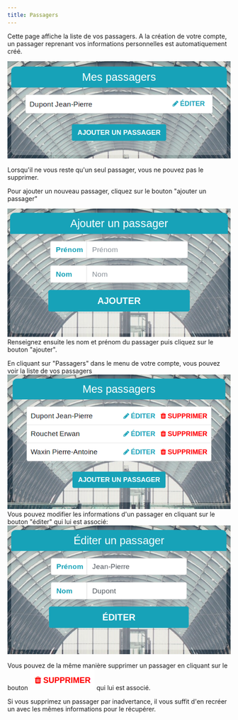 ```yaml
---
title: Passagers
---
```


Cette page affiche la liste de vos passagers.
A la création de votre compte, un passager reprenant vos informations personnelles est automatiquement créé.

![unique_passager](img/passager/un_passager.png)

Lorsqu'il ne vous reste qu'un seul passager, vous ne pouvez pas le supprimer.

Pour ajouter un nouveau passager, cliquez sur le bouton "ajouter un passager"

![ajouter_passager](img/passager/ajouter_passager.png)
Renseignez ensuite les nom et prénom du passager puis cliquez sur le bouton "ajouter".

En cliquant sur "Passagers" dans le menu de votre compte, vous pouvez voir la liste de vos passagers
![liste_passagers](img/passager/passagers.png)
Vous pouvez modifier les informations d'un passager en cliquant sur le bouton "éditer" qui lui est associé:
![editer_passager](img/passager/editer_passager.png)

Vous pouvez de la même manière supprimer un passager en cliquant sur le bouton ![supprimer_passager](img/passager/supprimer.png) qui lui est associé.

Si vous supprimez un passager par inadvertance, il vous suffit d'en recréer un avec les mêmes informations pour le récupérer.
